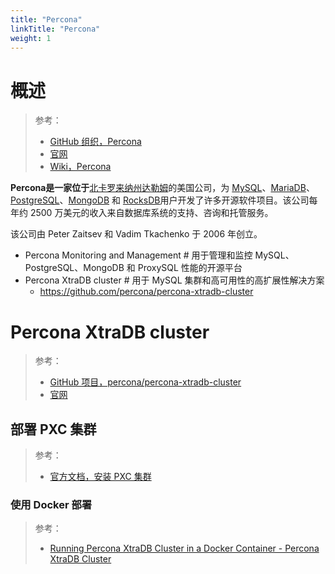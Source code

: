 ```yaml
---
title: "Percona"
linkTitle: "Percona"
weight: 1
---
```


# 概述
> 参考：
> - [GitHub 组织，Percona](https://github.com/percona)
> - [官网](https://www.percona.com/)
> - [Wiki，Percona](https://en.wikipedia.org/wiki/Percona)


**Percona是一家位于**[北卡罗来纳州达勒姆](https://en.wikipedia.org/wiki/Durham,_North_Carolina)的美国公司，为 [MySQL](https://en.wikipedia.org/wiki/MySQL)、[MariaDB](https://en.wikipedia.org/wiki/MariaDB)、[PostgreSQL](https://en.wikipedia.org/wiki/PostgreSQL)、[MongoDB](https://en.wikipedia.org/wiki/MongoDB) 和 [RocksDB](https://en.wikipedia.org/wiki/RocksDB)用户开发了许多开源软件项目。该公司每年约 2500 万美元的收入来自数据库系统的支持、咨询和托管服务。

该公司由 Peter Zaitsev 和 Vadim Tkachenko 于 2006 年创立。


- Percona Monitoring and Management # 用于管理和监控 MySQL、PostgreSQL、MongoDB 和 ProxySQL 性能的开源平台
- Percona XtraDB cluster # 用于 MySQL 集群和高可用性的高扩展性解决方案
	- https://github.com/percona/percona-xtradb-cluster

# Percona XtraDB cluster

> 参考：
> - [GitHub 项目，percona/percona-xtradb-cluster](https://github.com/percona/percona-xtradb-cluster)
> - [官网](https://www.percona.com/software/mysql-database/percona-xtradb-cluster)


## 部署 PXC 集群

> 参考：
> - [官方文档，安装 PXC 集群](https://docs.percona.com/percona-xtradb-cluster/latest/install/index.html)


### 使用 Docker 部署

> 参考：
> - [Running Percona XtraDB Cluster in a Docker Container - Percona XtraDB Cluster](https://docs.percona.com/percona-xtradb-cluster/8.0/install/docker.html#docker)

